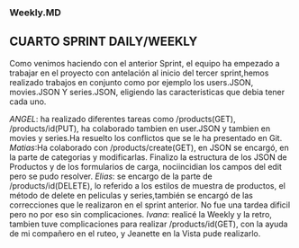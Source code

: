 ### Weekly.MD

## CUARTO SPRINT   DAILY/WEEKLY

Como venimos haciendo con el anterior Sprint, el equipo ha empezado a trabajar en el proyecto con antelación al inicio del tercer sprint,hemos realizado trabajos en conjunto como por ejemplo los users.JSON, movies.JSON Y series.JSON, eligiendo las caracteristicas que debia tener cada uno.

*ANGEL*: ha realizado diferentes tareas como /products(GET), /products/id(PUT), ha colaborado tambien en user.JSON y tambien en movies y series.Ha resuelto los conflictos que se le ha presentado en Git.
*Matias*:Ha colaborado con /products/create(GET), en JSON  se encargó, en la parte de categorias y modificarlas. Finalizo la estructura de los JSON de Productos y de los formularios de carga, nociincidian los campos del edit pero se pudo resolver.
*Elias*: se encargo de la parte de /products/id(DELETE), lo referido a los estilos de muestra de productos, el método de delete en peliculas y series,también se encargó de las correcciones que le realizaron en el sprint anterior. No fue una tardea dificil pero no por eso sin complicaciones.
*Ivana*: realicé la Weekly y la retro, tambien tuve complicaciones para realizar  /products/id(GET), con la ayuda de mi compañero en el ruteo, y Jeanette en la Vista pude realizarlo.